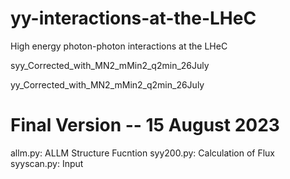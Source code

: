 # yy-interactions-at-the-LHeC

High energy photon-photon interactions at the LHeC


syy_Corrected_with_MN2_mMin2_q2min_26July

yy_Corrected_with_MN2_mMin2_q2min_26July

# Final Version -- 15 August 2023

allm.py: ALLM Structure Fucntion 
syy200.py: Calculation of Flux
syyscan.py: Input

